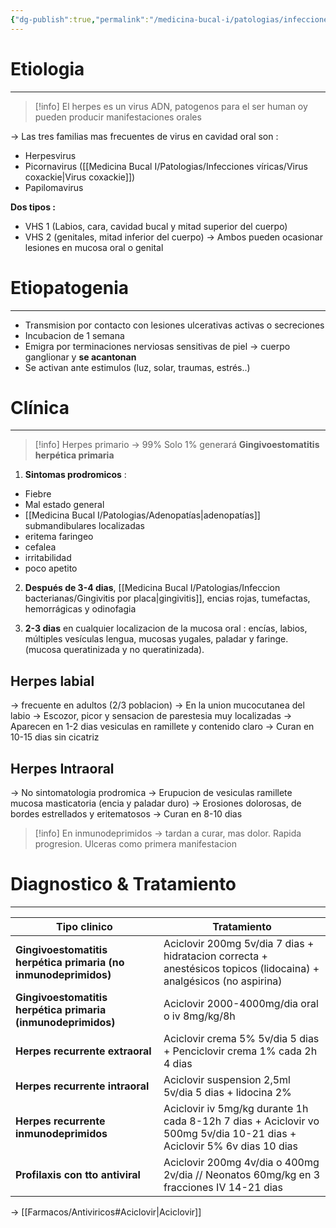 ```yaml
---
{"dg-publish":true,"permalink":"/medicina-bucal-i/patologias/infecciones-viricas/virus-del-herpes-simple/"}
---
```



# Etiologia
---

> [!info] 
> El herpes es un virus ADN, patogenos para el ser human oy pueden producir manifestaciones orales

→ Las tres familias mas frecuentes de virus en cavidad oral son :
- Herpesvirus
- Picornavirus ([[Medicina Bucal I/Patologias/Infecciones víricas/Virus coxackie\|Virus coxackie]])
- Papilomavirus

**Dos tipos :** 
- VHS 1 (Labios, cara, cavidad bucal y mitad superior del cuerpo)
- VHS 2 (genitales, mitad inferior del cuerpo)
→ Ambos pueden ocasionar lesiones en mucosa oral o genital

# Etiopatogenia
---

- Transmision por contacto con lesiones ulcerativas activas o secreciones
- Incubacion de 1 semana 
- Emigra por terminaciones nerviosas sensitivas de piel → cuerpo ganglionar y **se acantonan**
- Se activan ante estimulos (luz, solar, traumas, estrés..)

# Clínica
---

> [!info] 
> Herpes primario → 99%
> Solo 1% generará **Gingivoestomatitis herpética primaria**

1. **Sintomas prodromicos** : 
- Fiebre
- Mal estado general
- [[Medicina Bucal I/Patologias/Adenopatías\|adenopatías]] submandibulares localizadas
- eritema faringeo
- cefalea
- irritabilidad
- poco apetito

2. **Después de 3-4 dias**, [[Medicina Bucal I/Patologias/Infeccion bacterianas/Gingivitis por placa\|gingivitis]], encias rojas, tumefactas, hemorrágicas y odinofagia

3. **2-3 dias** en cualquier localizacion de la mucosa oral : encías, labios, múltiples vesículas lengua, mucosas yugales, paladar y faringe. (mucosa queratinizada y no queratinizada).

## Herpes labial
→ frecuente en adultos (2/3 poblacion)
→ En la union mucocutanea del labio
→ Escozor, picor y sensacion de parestesia muy localizadas
→ Aparecen en 1-2 dias vesiculas en ramillete y contenido claro
→ Curan en 10-15 dias sin cicatriz

## Herpes Intraoral
→ No sintomatologia prodromica
→ Erupucion de vesiculas ramillete mucosa masticatoria (encia y paladar duro)
→ Erosiones dolorosas, de bordes estrellados y eritematosos
→ Curan en 8-10 dias

> [!info] 
> En inmunodeprimidos → tardan a curar, mas dolor. Rapida progresion.
> Ulceras como primera manifestacion

# Diagnostico & Tratamiento
---

| Tipo clinico                          | Tratamiento                                                                                                            |
| ------------------------------------- | ---------------------------------------------------------------------------------------------------------------------- |
| **Gingivoestomatitis herpética primaria (no inmunodeprimidos)** | Aciclovir 200mg 5v/dia 7 dias + hidratacion correcta + anestésicos topicos (lidocaina) + analgésicos (no aspirina)     |
| **Gingivoestomatitis herpética primaria (inmunodeprimidos)**| Aciclovir 2000-4000mg/dia oral o iv 8mg/kg/8h                                                                          |
| **Herpes recurrente extraoral**           | Aciclovir crema 5% 5v/dia 5 dias + Penciclovir crema 1% cada 2h 4 dias                                                 |
| **Herpes recurrente intraoral**           | Aciclovir suspension 2,5ml 5v/dia 5 dias + lidocina 2%                                                                 |
| **Herpes recurrente inmunodeprimidos**    | Aciclovir iv 5mg/kg durante 1h cada 8-12h 7 dias + Aciclovir vo 500mg 5v/dia 10-21 dias + Aciclovir 5% 6v dias 10 dias |
| **Profilaxis con tto antiviral**          | Aciclovir 200mg 4v/dia o 400mg 2v/dia // Neonatos 60mg/kg en 3 fracciones IV 14-21 dias                                |

→ [[Farmacos/Antiviricos#Aciclovir\|Aciclovir]]
